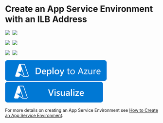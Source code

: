 # Create an App Service Environment with an ILB Address

<IMG SRC="https://azurequickstartsservice.blob.core.windows.net/badges/201-web-app-ase-ilb-create/PublicLastTestDate.svg" />&nbsp;
<IMG SRC="https://azurequickstartsservice.blob.core.windows.net/badges/201-web-app-ase-ilb-create/PublicDeployment.svg" />&nbsp;

<IMG SRC="https://azurequickstartsservice.blob.core.windows.net/badges/201-web-app-ase-ilb-create/FairfaxLastTestDate.svg" />&nbsp;
<IMG SRC="https://azurequickstartsservice.blob.core.windows.net/badges/201-web-app-ase-ilb-create/FairfaxDeployment.svg" />&nbsp;

<IMG SRC="https://azurequickstartsservice.blob.core.windows.net/badges/201-web-app-ase-ilb-create/BestPracticeResult.svg" />&nbsp;
<IMG SRC="https://azurequickstartsservice.blob.core.windows.net/badges/201-web-app-ase-ilb-create/CredScanResult.svg" />&nbsp;

<a href="https://portal.azure.com/#create/Microsoft.Template/uri/https%3A%2F%2Fraw.githubusercontent.com%2Fazure%2Fazure-quickstart-templates%2Fmaster%2F201-web-app-ase-ilb-create%2Fazuredeploy.json" target="_blank">
    <img src="https://raw.githubusercontent.com/Azure/azure-quickstart-templates/master/1-CONTRIBUTION-GUIDE/images/deploytoazure.svg"/>
</a>
<a href="http://armviz.io/#/?load=https%3A%2F%2Fraw.githubusercontent.com%2FAzure%2Fazure-quickstart-templates%2Fmaster%2F201-web-app-ase-ilb-create%2Fazuredeploy.json" target="_blank">
    <img src="https://raw.githubusercontent.com/Azure/azure-quickstart-templates/master/1-CONTRIBUTION-GUIDE/images/visualizebutton.svg"/>
</a>

For more details on creating an App Service Environment see [How to Create an App Service Environment](https://azure.microsoft.com/documentation/articles/app-service-web-how-to-create-an-app-service-environment/).

